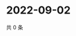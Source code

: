 # 2022-09-02

共 0 条

<!-- BEGIN WEIBO -->
<!-- 最后更新时间 Fri Sep 02 2022 02:22:06 GMT+0800 (China Standard Time) -->

<!-- END WEIBO -->
